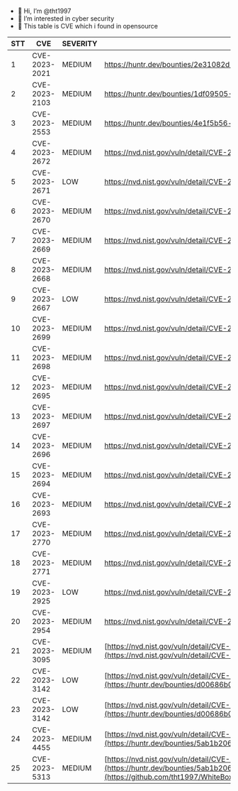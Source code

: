 - 👋 Hi, I’m @tht1997
- 👀 I’m interested in cyber security
- 👀 This table is CVE which i found in opensource



|  STT | CVE  |  SEVERITY |  LINK |
|---|---|---|---|
|  1 | CVE-2023-2021  | MEDIUM |https://huntr.dev/bounties/2e31082d-7aeb-46ff-84d6-9561758e3bf0|
|  2 | CVE-2023-2103  | MEDIUM |https://huntr.dev/bounties/1df09505-9923-43b9-82ef-15d94bc3f9dc|
|  3 | CVE-2023-2553  | MEDIUM |https://huntr.dev/bounties/4e1f5b56-e846-40d8-a83c-533efd56aacf|
|  4 | CVE-2023-2672  | MEDIUM |https://nvd.nist.gov/vuln/detail/CVE-2023-2672|
|  5 | CVE-2023-2671  | LOW |https://nvd.nist.gov/vuln/detail/CVE-2023-2671|
|  6 | CVE-2023-2670  | MEDIUM |https://nvd.nist.gov/vuln/detail/CVE-2023-2670|
|  7 | CVE-2023-2669  | MEDIUM |https://nvd.nist.gov/vuln/detail/CVE-2023-2669|
|  8 | CVE-2023-2668  | MEDIUM |https://nvd.nist.gov/vuln/detail/CVE-2023-2668|
|  9 | CVE-2023-2667  | LOW |https://nvd.nist.gov/vuln/detail/CVE-2023-2667|
|  10 | CVE-2023-2699  | MEDIUM |https://nvd.nist.gov/vuln/detail/CVE-2023-2699|
|  11 | CVE-2023-2698  | MEDIUM |https://nvd.nist.gov/vuln/detail/CVE-2023-2698|
|  12 | CVE-2023-2695  | MEDIUM |https://nvd.nist.gov/vuln/detail/CVE-2023-2695|
|  13 | CVE-2023-2697  | MEDIUM |https://nvd.nist.gov/vuln/detail/CVE-2023-2697|
|  14 | CVE-2023-2696  | MEDIUM |https://nvd.nist.gov/vuln/detail/CVE-2023-2696|
|  15 | CVE-2023-2694  | MEDIUM |https://nvd.nist.gov/vuln/detail/CVE-2023-2694|
|  16 | CVE-2023-2693  | MEDIUM |https://nvd.nist.gov/vuln/detail/CVE-2023-2693|
|  17 | CVE-2023-2770  | MEDIUM |https://nvd.nist.gov/vuln/detail/CVE-2023-2770|
|  18 | CVE-2023-2771  | MEDIUM |https://nvd.nist.gov/vuln/detail/CVE-2023-2771|
|  19 | CVE-2023-2925  | LOW |https://nvd.nist.gov/vuln/detail/CVE-2023-2925|
|  20 | CVE-2023-2954  | MEDIUM |https://nvd.nist.gov/vuln/detail/CVE-2023-2954|
|  21 | CVE-2023-3095  | MEDIUM |[https://nvd.nist.gov/vuln/detail/CVE-2023-3095](https://nvd.nist.gov/vuln/detail/CVE-2023-3095)|
|  22 | CVE-2023-3142  | LOW | [https://nvd.nist.gov/vuln/detail/CVE-2023-3142](https://huntr.dev/bounties/d00686b0-f89a-4e14-98d7-b8dd3f92a6e5/)|
|  23 | CVE-2023-3142  | LOW | [https://nvd.nist.gov/vuln/detail/CVE-2023-3142](https://huntr.dev/bounties/d00686b0-f89a-4e14-98d7-b8dd3f92a6e5/)|
|  24 | CVE-2023-4455  | MEDIUM | [https://nvd.nist.gov/vuln/detail/CVE-2023-4455](https://huntr.dev/bounties/5ab1b206-5fe8-4737-b275-d705e76f193a/)|
|  25 | CVE-2023-5313  | MEDIUM | [https://nvd.nist.gov/vuln/detail/CVE-2023-5313](https://huntr.dev/bounties/5ab1b206-5fe8-4737-b275-d705e76f193a](https://github.com/tht1997/WhiteBox/blob/main/PHPKOBO/ajax_pool_script.md)/)|
